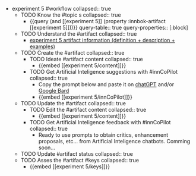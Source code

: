 
- experiment 5 #workflow
   collapsed:: true
  - TODO Know the #topic s
    collapsed:: true
    - {{query (and [[experiment 5]] (property :innbok-artifact [[experiment 5]]))}}
      query-table:: true
      query-properties:: [:block]
  - TODO Understand the #artifact
    collapsed:: true
    - [experiment 5 artifact information (definition + description + examples)](https://go.innbok.com/#/page/innBoK%2Fexperiment-%28id%29%2Finfo)
  - TODO Create the #artifact
     collapsed:: true
    - TODO Ideate #artifact content
      collapsed:: true
      - {{embed [[experiment 5/content]]}}
    - TODO Get Artificial Inteligence suggestions with #innCoPilot
      collapsed:: true
      - Copy the prompt below and paste it on [chatGPT](https://chat.openai.com) and/or [Google Bard](https://bard.google.com/chat)
      - {{embed [[experiment 5/innCoPilot]]}}
  - TODO Update the #artifact
    collapsed:: true
    - TODO Edit the #artifact content
     collapsed:: true
      - {{embed [[experiment 5/content]]}}
    - TODO Get Artificial Inteligence feedback with #innCoPilot
      collapsed:: true
      - Ready to use prompts to obtain critics, enhancement proposals, etc... from Artificial Inteligence chatbots. Comming soon...
  - TODO Update #artifact status
    collapsed:: true
  - TODO Asses the #artifact #keys
    collapsed:: true
    - {{embed [[experiment 5/keys]]}}








